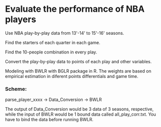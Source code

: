 # Evaluate the performance of NBA players
Use NBA play-by-play data from 13'-14' to 15'-16' seasons.

Find the starters of each quarter in each game.

Find the 10-people combination in every play.

Convert the play-by-play data to points of each play and other variables.

Modeling with BWLR with BGLR package in R. The weights are based on empirical estimation in diferent points differentials and game time.


### Scheme:
parse_player_xxxx -> Data_Conversion -> BWLR

The output of Data_Conversion would be 3 data of 3 seasons, respective, while the input of BWLR would be 1 bound data called all_play_corr.txt. You have to bind the data before running BWLR. 
